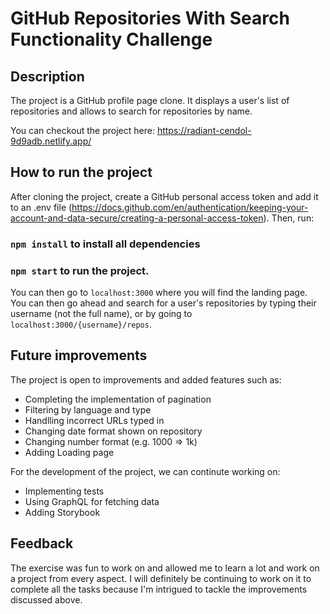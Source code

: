 # GitHub Repositories With Search Functionality Challenge

## Description

The project is a GitHub profile page clone. It displays a user's list of repositories and allows to search for repositories by name. 

You can checkout the project here: https://radiant-cendol-9d9adb.netlify.app/


## How to run the project
After cloning the project, create a GitHub personal access token and add it to an .env file (https://docs.github.com/en/authentication/keeping-your-account-and-data-secure/creating-a-personal-access-token). Then, run:

### `npm install` to install all dependencies

### `npm start` to run the project.

You can then go to `localhost:3000` where you will find the landing page.
You can then go ahead and search for a user's repositories by typing their username (not the full name), or by going to `localhost:3000/{username}/repos`.


## Future improvements

The project is open to improvements and added features such as:

* Completing the implementation of pagination
* Filtering by language and type
* Handlling incorrect URLs typed in
* Changing date format shown on repository
* Changing number format (e.g. 1000 => 1k)
* Adding Loading page

For the development of the project, we can continute working on:
* Implementing tests
* Using GraphQL for fetching data
* Adding Storybook

## Feedback

The exercise was fun to work on and allowed me to learn a lot and work on a project from every aspect. I will definitely be continuing to work on it to complete all the tasks because I'm intrigued to tackle the improvements discussed above.
